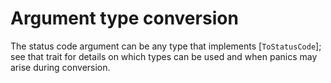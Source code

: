 
# Argument type conversion

The status code argument can be any type that implements [`ToStatusCode`]; see that trait for
details on which types can be used and when panics may arise during conversion.

